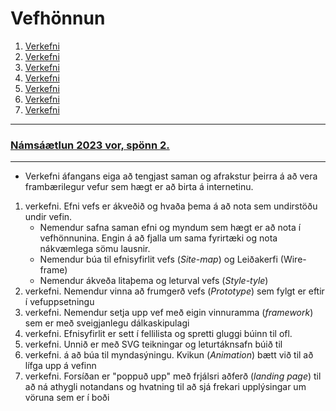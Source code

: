 # Vefhönnun

1. [Verkefni](Verkefni-1/)
2. [Verkefni](Verkefni-2/)
3. [Verkefni](Verkefni-3/)
4. [Verkefni](Verkefni-4/)
5. [Verkefni](Verkefni-5/)
6. [Verkefni](Verkefni-6/)
7. [Verkefni](Verkefni-7/)

---

### [Námsáætlun 2023 vor, spönn 2.](VEFÞ2VH05AU_V23-2.pdf)

---

* Verkefni áfangans eiga að tengjast saman og afrakstur þeirra á að vera frambærilegur vefur sem hægt er að birta á internetinu. 
1. verkefni. Efni vefs er ákveðið og hvaða þema á að nota sem undirstöðu undir vefin.
   * Nemendur safna saman efni og myndum sem hægt er að nota í vefhönnunina. Engin á að fjalla um sama fyrirtæki og nota nákvæmlega sömu lausnir. 
   * Nemendur búa til efnisyfirlit vefs (_Site-map_) og Leiðakerfi (Wire-frame)
   * Nemendur ákveða litaþema og leturval vefs (_Style-tyle_)
1. verkefni. Nemendur vinna að frumgerð vefs (_Prototype_) sem fylgt er eftir í vefuppsetningu
1. verkefni. Nemendur setja upp vef með eigin vinnuramma (_framework_) sem er með sveigjanlegu dálkaskipulagi
1. verkefni. Efnisyfirlit er sett í fellilista og spretti gluggi búinn til ofl.
1. verkefni. Unnið er með SVG teikningar og leturtáknsafn búið til
1. verkefni. á að búa til myndasýningu. Kvikun (_Animation_) bætt við til að lífga upp á vefinn 
1. verkefni. Forsíðan er "poppuð upp" með frjálsri aðferð (_landing page_) til að ná athygli notandans og hvatning til að sjá frekari upplýsingar um vöruna sem er í boði
